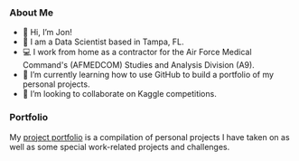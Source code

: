 ### About Me

- 👋 Hi, I’m Jon!  
- 💼 I am a Data Scientist based in Tampa, FL.
- 💻 I work from home as a contractor for the Air Force Medical Command's (AFMEDCOM) Studies and Analysis Division (A9).
- 🌱 I’m currently learning how to use GitHub to build a portfolio of my personal projects.
- 💞️ I’m looking to collaborate on Kaggle competitions.

### Portfolio

My [project portfolio](https://github.com/JonYarber/project_portfolio/tree/main) is a compilation of personal projects I have taken on as well as some special work-related projects and challenges.

<!---
jonyarber/jonyarber is a ✨ special ✨ repository because its `README.md` (this file) appears on your GitHub profile.
You can click the Preview link to take a look at your changes.
--->
